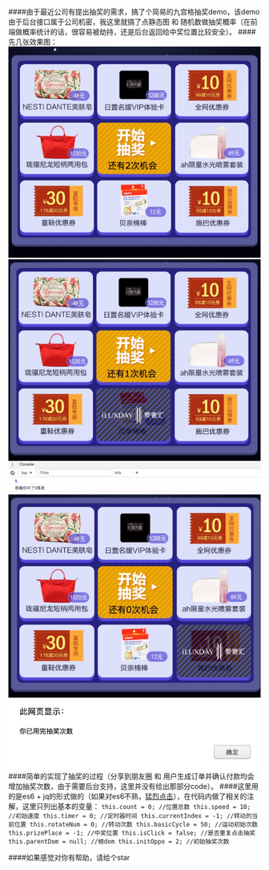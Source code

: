 ####由于最近公司有提出抽奖的需求，搞了个简易的九宫格抽奖demo，该demo由于后台接口属于公司机密，我这里就搞了点静态图 和 随机数做抽奖概率（在前端做概率统计的话，很容易被劫持，还是后台返回给中奖位置比较安全）。
####先几张效果图：
![1](media/1.jpg)
![2](media/2.jpg)
![3](media/3.jpg)
![4](media/4.jpg)
![5](media/5.jpg)
####简单的实现了抽奖的过程（分享到朋友圈 和 用户生成订单并确认付款均会增加抽奖次数，由于需要后台支持，这里并没有给出那部分code）。
####这里用的是es6 + jq的形式做的（如果对es6不熟，[猛烈点击](http://es6.ruanyifeng.com/)），在代码内做了相关的注解，这里只列出基本的变量：
    `this.count = 0; //位置总数
    this.speed = 10; //初始速度
	this.timer = 0; //定时器时间
	this.currentIndex = -1; //转动的当前位置
	this.rotateNum = 0; //转动次数
	this.basicCycle = 50; //运动初始次数
	this.prizePlace = -1; //中奖位置
	this.isClick = false; //是否重复点击抽奖
	this.parentDom = null; //根dom
	this.initOppo = 2; //初始抽奖次数`  

####如果感觉对你有帮助，请给个star			




